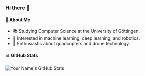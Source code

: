 ### Hi there 👋

#### 🌱 About Me

- 📚 Studying Computer Science at the University of Göttingen.
- 🤖 Interested in machine learning, deep learning, and robotics.
- 🚁 Enthusiastic about quadcopters and drone technology.

#### 📊 GitHub Stats

![Your Name's GitHub Stats](https://github-readme-stats.vercel.app/api?username=lkaesberg&show_icons=true&count_private=true&hide=issues,contribs&theme=dark&rank_icon=github)
